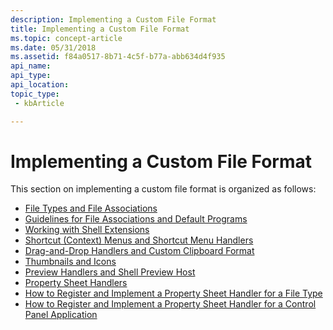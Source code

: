 ```yaml
---
description: Implementing a Custom File Format
title: Implementing a Custom File Format
ms.topic: concept-article
ms.date: 05/31/2018
ms.assetid: f84a0517-8b71-4c5f-b77a-abb634d4f935
api_name: 
api_type: 
api_location: 
topic_type: 
 - kbArticle

---
```


# Implementing a Custom File Format

This section on implementing a custom file format is organized as follows:

-   [File Types and File Associations](fa-intro.md)
-   [Guidelines for File Associations and Default Programs](appguide-fa-defpro.md)
-   [Working with Shell Extensions](shell-exts.md)
-   [Shortcut (Context) Menus and Shortcut Menu Handlers](context-menu.md)
-   [Drag-and-Drop Handlers and Custom Clipboard Format](drag-and-drop-handlers-and-custom-clipboard-format-bumper.md)
-   [Thumbnails and Icons](thumbnails-and-icons-bumper.md)
-   [Preview Handlers and Shell Preview Host](preview-handlers.md)
-   [Property Sheet Handlers](propsheet-handlers.md)
-   [How to Register and Implement a Property Sheet Handler for a File Type](how-to-register-and-implement-a-property-sheet-handler-for-a-file-type.md)
-   [How to Register and Implement a Property Sheet Handler for a Control Panel Application](how-to-register-and-implement-a-property-sheet-handler-for-a-control-panel-application.md)

 

 



